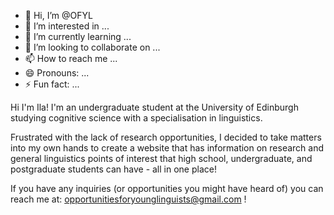 - 👋 Hi, I’m @OFYL
- 👀 I’m interested in ...
- 🌱 I’m currently learning ...
- 💞️ I’m looking to collaborate on ...
- 📫 How to reach me ...
- 😄 Pronouns: ...
- ⚡ Fun fact: ...

Hi I'm Ila! I'm an undergraduate student at the University of Edinburgh studying cognitive science with a specialisation in linguistics. 

Frustrated with the lack of research opportunities, I decided to take matters into my own hands to create a website that has information on research and general linguistics points of interest that 
high school, undergraduate, and postgraduate students can have - all in one place!

If you have any inquiries (or opportunities you might have heard of) you can reach me at: opportunitiesforyounglinguists@gmail.com !

